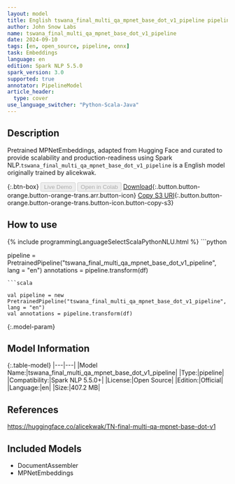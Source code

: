 ```yaml
---
layout: model
title: English tswana_final_multi_qa_mpnet_base_dot_v1_pipeline pipeline MPNetEmbeddings from alicekwak
author: John Snow Labs
name: tswana_final_multi_qa_mpnet_base_dot_v1_pipeline
date: 2024-09-10
tags: [en, open_source, pipeline, onnx]
task: Embeddings
language: en
edition: Spark NLP 5.5.0
spark_version: 3.0
supported: true
annotator: PipelineModel
article_header:
  type: cover
use_language_switcher: "Python-Scala-Java"
---
```


## Description

Pretrained MPNetEmbeddings, adapted from Hugging Face and curated to provide scalability and production-readiness using Spark NLP.`tswana_final_multi_qa_mpnet_base_dot_v1_pipeline` is a English model originally trained by alicekwak.

{:.btn-box}
<button class="button button-orange" disabled>Live Demo</button>
<button class="button button-orange" disabled>Open in Colab</button>
[Download](https://s3.amazonaws.com/auxdata.johnsnowlabs.com/public/models/tswana_final_multi_qa_mpnet_base_dot_v1_pipeline_en_5.5.0_3.0_1725970404809.zip){:.button.button-orange.button-orange-trans.arr.button-icon}
[Copy S3 URI](s3://auxdata.johnsnowlabs.com/public/models/tswana_final_multi_qa_mpnet_base_dot_v1_pipeline_en_5.5.0_3.0_1725970404809.zip){:.button.button-orange.button-orange-trans.button-icon.button-copy-s3}

## How to use



<div class="tabs-box" markdown="1">
{% include programmingLanguageSelectScalaPythonNLU.html %}
```python

pipeline = PretrainedPipeline("tswana_final_multi_qa_mpnet_base_dot_v1_pipeline", lang = "en")
annotations =  pipeline.transform(df)   

```
```scala

val pipeline = new PretrainedPipeline("tswana_final_multi_qa_mpnet_base_dot_v1_pipeline", lang = "en")
val annotations = pipeline.transform(df)

```
</div>

{:.model-param}
## Model Information

{:.table-model}
|---|---|
|Model Name:|tswana_final_multi_qa_mpnet_base_dot_v1_pipeline|
|Type:|pipeline|
|Compatibility:|Spark NLP 5.5.0+|
|License:|Open Source|
|Edition:|Official|
|Language:|en|
|Size:|407.2 MB|

## References

https://huggingface.co/alicekwak/TN-final-multi-qa-mpnet-base-dot-v1

## Included Models

- DocumentAssembler
- MPNetEmbeddings